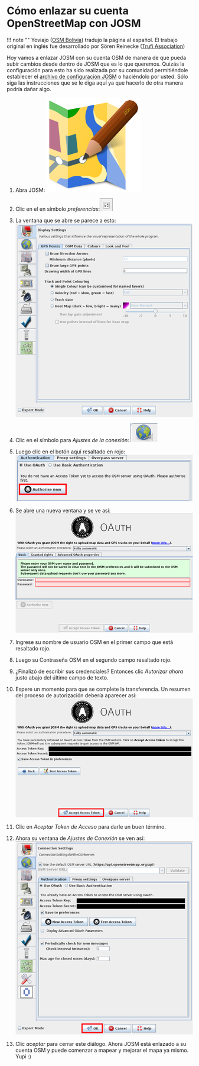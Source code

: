 # Cómo enlazar su cuenta OpenStreetMap con JOSM

!!! note ""
	Yoviajo ([OSM Bolivia](https://wiki.openstreetmap.org/wiki/Bolivia)) tradujo la página al español. El trabajo original en inglés fue desarrollado por Sören Reinecke ([Trufi Association](https://trufi-association))

Hoy vamos a enlazar JOSM con su cuenta OSM de manera de que pueda subir cambios desde dentro de JOSM que es lo que queremos. Quizás la configuración para esto ha sido realizada por su comunidad permitiéndole establecer el [archivo de configuración JOSM](../installing-mapping-tool/index.md) o haciéndolo por usted. Sólo siga las instrucciones que se le diga aquí ya que hacerlo de otra manera podría dañar algo.

1. Abra JOSM: ![](josm-logo/out.png)

2. Clic en el en símbolo _preferencias_:![](josm-settings/out.png)

3. La ventana que se abre se parece a esto: ![](josm-settings-overview/out.png)

4. Clic en el símbolo para _Ajustes de la conexión_: ![](josm-settings-connection/out.png)

5. Luego clic en el botón aquí resaltado en rojo: ![](josm-settings-connection-oauth/out.png)

6. Se abre una nueva ventana y se ve así: ![](josm-oauth/out.png)

7. Ingrese su nombre de usuario OSM en el primer campo que está resaltado rojo.

8. Luego su Contraseña OSM en el segundo campo resaltado rojo.

9. ¿Finalizó de escribir sus credenciales? Entonces clic _Autorizar ahora_ justo abajo del último campo de texto.

10. Espere un momento para que se complete la transferencia. Un resumen del proceso de autorización debería aparecer así: ![](oauth-josm-summaryscreen/out.png)

11. Clic en _Aceptar Token de Acceso_ para darle un buen término.

12. Ahora su ventana de _Ajustes de Conexión_ se ven así: ![](josm-settings-connecion-afteroauthsuccess/out.png)

13. Clic _aceptar_ para cerrar este diálogo. Ahora JOSM está enlazado a su cuenta OSM y puede comenzar a mapear y mejorar el mapa ya mismo. Yupi :)
